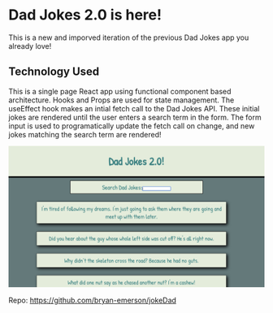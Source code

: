# Dad Jokes 2.0 is here!

This is a new and imporved iteration of the previous Dad Jokes app you already love!

## Technology Used

This is a single page React app using functional component based architecture. Hooks and Props are used for state management. The useEffect hook makes an intial fetch call to the Dad Jokes API. These initial jokes are rendered until the user enters a search term in the form. The form input is used to programatically update the fetch call on change, and new jokes matching the search term are rendered!

![user view](./src/components/Image/userView.png)



Repo: https://github.com/bryan-emerson/jokeDad